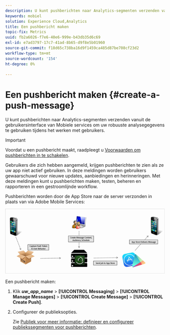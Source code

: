 ```yaml
---
description: U kunt pushberichten naar Analytics-segmenten verzenden vanuit de gebruikersinterface van Mobiele services om uw robuuste analysegegevens te gebruiken tijdens het werken met gebruikers.
keywords: mobiel
solution: Experience Cloud,Analytics
title: Een pushbericht maken
topic-fix: Metrics
uuid: fb2a6026-f7e6-40e6-999e-b43db35d6c69
exl-id: e7ad3797-17c7-41ad-8b65-d9f8e5b01960
source-git-commit: f18d65c738ba16d9f1459ca485d87be708cf23d2
workflow-type: tm+mt
source-wordcount: '154'
ht-degree: 0%

---
```


# Een pushbericht maken {#create-a-push-message}

U kunt pushberichten naar Analytics-segmenten verzenden vanuit de gebruikersinterface van Mobiele services om uw robuuste analysegegevens te gebruiken tijdens het werken met gebruikers.

>[!IMPORTANT]
>
>Voordat u een pushbericht maakt, raadpleegt u [Voorwaarden om pushberichten in te schakelen](/help/using/c-manage-app-settings/c-mob-confg-app/configure-push-messaging/prerequisites-push-messaging.md).

Gebruikers die zich hebben aangemeld, krijgen pushberichten te zien als ze uw app niet actief gebruiken. In deze meldingen worden gebruikers gewaarschuwd voor nieuwe updates, aanbiedingen en herinneringen. Met deze meldingen kunt u pushberichten maken, testen, beheren en rapporteren in een gestroomlijnde workflow.

Pushberichten worden door de App Store naar de server verzonden in plaats van via Adobe Mobile Services:

![](assets/push_message_diagram.png)

Een pushbericht maken:

1. Klik ***uw_app_name*** > **[!UICONTROL Messaging]** > **[!UICONTROL Manage Messages]** > **[!UICONTROL Create Message]** > **[!UICONTROL Create Push]**.
1. Configureer de publieksopties.

   Zie [Publiek voor meer informatie: definieer en configureer publiekssegmenten voor pushberichten](/help/using/in-app-messaging/t-create-push-message/c-audience-push-message.md).
